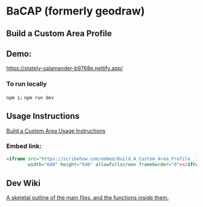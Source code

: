 # BaCAP (formerly geodraw)
## Build a Custom Area Profile



## Demo:
https://stately-salamander-b9768e.netlify.app/

### To run locally
`npm i;`
`npm run dev`


## Usage Instructions
[Build a Custom Area Usage Instructions](https://scribehow.com/shared/Build_A_Custom_Area_Profile__i4sDzHDJQsyS4Dv4rsCj6w)


### Embed link:
```html
<iframe src="https://scribehow.com/embed/Build_A_Custom_Area_Profile__i4sDzHDJQsyS4Dv4rsCj6w" 
        width="640" height="640" allowfullscreen frameborder="0"></iframe>
```

## Dev Wiki
[A skeletal outline of the main files, and the functions inside them.](https://github.com/ONSvisual/BaCAP/wiki)
